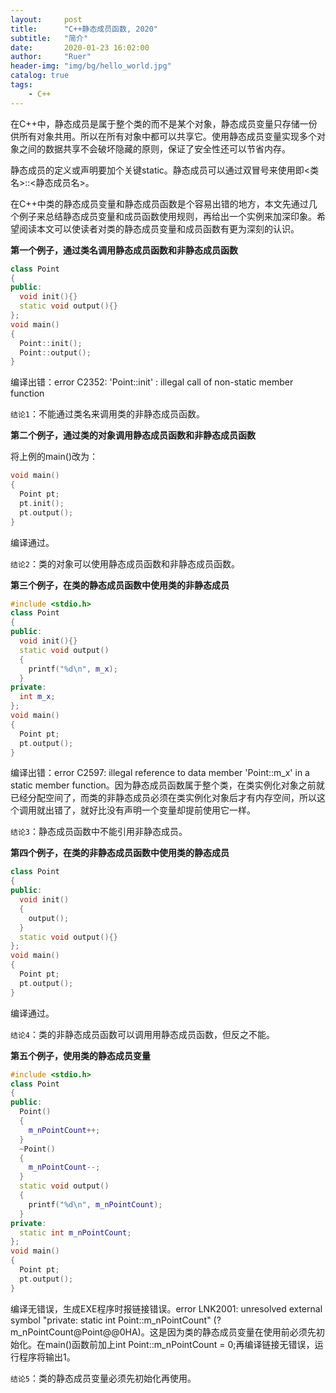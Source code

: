 ```yaml
---
layout:     post
title:      "C++静态成员函数, 2020"
subtitle:   "简介"
date:       2020-01-23 16:02:00
author:     "Ruer"
header-img: "img/bg/hello_world.jpg"
catalog: true
tags:
    - C++
---
```


在C++中，静态成员是属于整个类的而不是某个对象，静态成员变量只存储一份供所有对象共用。所以在所有对象中都可以共享它。使用静态成员变量实现多个对象之间的数据共享不会破坏隐藏的原则，保证了安全性还可以节省内存。

静态成员的定义或声明要加个关键static。静态成员可以通过双冒号来使用即<类名>::<静态成员名>。

在C++中类的静态成员变量和静态成员函数是个容易出错的地方，本文先通过几个例子来总结静态成员变量和成员函数使用规则，再给出一个实例来加深印象。希望阅读本文可以使读者对类的静态成员变量和成员函数有更为深刻的认识。

<b>第一个例子，通过类名调用静态成员函数和非静态成员函数</b>

```C++
class Point
{
public:   
  void init(){}
  static void output(){}
};
void main()
{
  Point::init();
  Point::output();
}
```

编译出错：error C2352: 'Point::init' : illegal call of non-static member function

`结论1`：不能通过类名来调用类的非静态成员函数。

<b>第二个例子，通过类的对象调用静态成员函数和非静态成员函数</b>

将上例的main()改为：

```C++
void main()
{
  Point pt;
  pt.init();
  pt.output();
}
```

编译通过。

`结论2`：类的对象可以使用静态成员函数和非静态成员函数。

<b>第三个例子，在类的静态成员函数中使用类的非静态成员</b>

```C++
#include <stdio.h>
class Point
{
public:   
  void init(){}
  static void output()
  {
    printf("%d\n", m_x);
  }
private:
  int m_x;
};
void main()
{
  Point pt;
  pt.output();
}
```

编译出错：error C2597: illegal reference to data member 'Point::m_x' in a static member function。因为静态成员函数属于整个类，在类实例化对象之前就已经分配空间了，而类的非静态成员必须在类实例化对象后才有内存空间，所以这个调用就出错了，就好比没有声明一个变量却提前使用它一样。

`结论3`：静态成员函数中不能引用非静态成员。

<b>第四个例子，在类的非静态成员函数中使用类的静态成员</b>

```C++
class Point
{
public:   
  void init()
  { 
    output();
  }
  static void output(){}
};
void main()
{
  Point pt;
  pt.output();
}
```

编译通过。

`结论4`：类的非静态成员函数可以调用用静态成员函数，但反之不能。

<b>第五个例子，使用类的静态成员变量</b>

```C++
#include <stdio.h>
class Point
{
public:   
  Point()
  { 
    m_nPointCount++;
  }
  ~Point()
  {
    m_nPointCount--;
  }
  static void output()
  {
    printf("%d\n", m_nPointCount);
  }
private:
  static int m_nPointCount;
};
void main()
{
  Point pt;
  pt.output();
}
```

编译无错误，生成EXE程序时报链接错误。error LNK2001: unresolved external symbol "private: static int Point::m_nPointCount" (?m_nPointCount@Point@@0HA)。这是因为类的静态成员变量在使用前必须先初始化。在main()函数前加上int Point::m_nPointCount = 0;再编译链接无错误，运行程序将输出1。

`结论5`：类的静态成员变量必须先初始化再使用。

